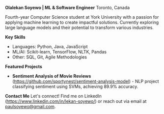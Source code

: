 **Olalekan Soyewo | ML & Software Engineer**
Toronto, Canada

Fourth-year Computer Science student at York University with a passion for applying machine learning to create impactful solutions. Currently exploring large language models and their potential to transform various industries. 

**Key Skills**
*   Languages: Python, Java, JavaScript
*   ML/AI: Scikit-learn, TensorFlow, NLTK, Pandas 
*   Other: SQL, Git, Agile Methodologies

**Featured Projects**
*   **Sentiment Analysis of Movie Reviews**  (https://github.com/sportynest/sentiment-analysis-model) - NLP project classifying sentiment using SVMs, achieving 89.9% accuracy.


**Contact Me**
Let's connect!  Find me on LinkedIn (https://www.linkedin.com/in/lekan-soyewo/) or reach out via email at paulsoyewo@gmail.com.
